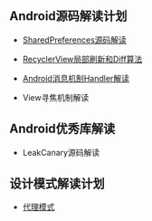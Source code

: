 

## Android源码解读计划

- [SharedPreferences源码解读](https://github.com/chengfangpeng/Note/blob/master/2_cs/7_blog/SharePreferences%E6%BA%90%E7%A0%81%E8%A7%A3%E8%AF%BB.md)

- [RecyclerView局部刷新和Diff算法](https://github.com/chengfangpeng/Note/blob/master/2_cs/7_blog/RecyclerView%E5%B1%80%E9%83%A8%E5%88%B7%E6%96%B0%E5%92%8CDiff%E7%AE%97%E6%B3%95.md)

- [Android消息机制Handler解读](https://github.com/chengfangpeng/Note/blob/master/2_cs/7_blog/Android%E6%B6%88%E6%81%AF%E6%9C%BA%E5%88%B6Handler%E8%A7%A3%E8%AF%BB.md)

- View寻焦机制解读



## Android优秀库解读

- LeakCanary源码解读




## 设计模式解读计划

- [代理模式](https://github.com/chengfangpeng/Note/blob/master/2_cs/7_blog/%E8%AE%BE%E8%AE%A1%E6%A8%A1%E5%BC%8F%E4%B9%8B%E4%BB%A3%E7%90%86%E6%A8%A1%E5%BC%8F.md)
